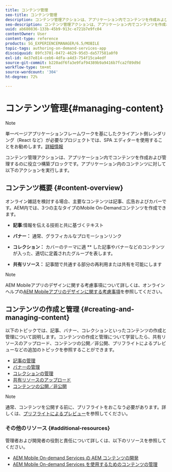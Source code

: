 ```yaml
---
title: コンテンツ管理
seo-title: コンテンツ管理
description: コンテンツ管理アクションは、アプリケーション内でコンテンツを作成および管理するのに役立つ構築ブロックです。このページでは、この機能について詳しく見ていきます。
seo-description: コンテンツ管理アクションは、アプリケーション内でコンテンツを作成および管理するのに役立つ構築ブロックです。このページでは、この機能について詳しく見ていきます。
uuid: ab680836-133b-45b9-913c-e721b7e9fc04
contentOwner: User
content-type: reference
products: SG_EXPERIENCEMANAGER/6.5/MOBILE
topic-tags: authoring-on-demand-services-app
discoiquuid: 89fc3701-0472-4629-95d3-da577581a0f0
exl-id: 4e37e814-ceb6-4dfa-a4d3-754f15ca4edf
source-git-commit: b220adf6fa3e9faf94389b9a9416b7fca2f89d9d
workflow-type: tm+mt
source-wordcount: '304'
ht-degree: 72%

---
```


# コンテンツ管理{#managing-content}

>[!NOTE]
>
>単一ページアプリケーションフレームワークを基にしたクライアント側レンダリング（React など）が必要なプロジェクトでは、SPA エディターを使用することをお勧めします。[詳細情報](/help/sites-developing/spa-overview.md)

コンテンツ管理アクションは、アプリケーション内でコンテンツを作成および管理するのに役立つ構築ブロックです。アプリケーション内のコンテンツに対して以下のアクションを実行します。

## コンテンツ概要  {#content-overview}

オンライン雑誌を検討する場合、主要なコンテンツは記事、広告およびカバーです。AEM内では、3つの主なタイプのMobile On-Demandコンテンツを作成できます。

* **記事**:情報を伝える技術と共に基づくテキスト
* **バナー：** 通常、グラフィカルなプロモーションリンク
* **コレクション：** カバーのテーマに適 ** した記事やバナーなどのコンテンツが入った、適切に定義されたグループを表します。

* **共有リソース：** 記事間で共通する部分の再利用または共有を可能にします

>[!NOTE]
>
>AEM Mobileアプリのデザインに関する考慮事項について詳しくは、オンラインヘルプの[AEM Mobileアプリのデザインに関する考慮事項](https://helpx.adobe.com/jp/digital-publishing-solution/help/design-app.html)を参照してください。

## コンテンツの作成と管理 {#creating-and-managing-content}

以下のトピックでは、記事、バナー、コレクションといったコンテンツの作成と管理について説明します。コンテンツの作成と管理について学習したら、共有リソースのアップロード、コンテンツの公開／非公開、プリフライトによるプレビューなどの追加のトピックを参照することができます。

* [記事の管理](/help/mobile/mobile-on-demand-managing-articles.md)
* [バナーの管理](/help/mobile/mobile-on-demand-managing-banners.md)
* [コレクションの管理](/help/mobile/mobile-on-demand-managing-collections.md)
* [共有リソースのアップロード](/help/mobile/mobile-on-demand-shared-resources.md)
* [コンテンツの公開／非公開](/help/mobile/mobile-on-demand-publishing-unpublishing.md)

>[!NOTE]
>
>通常、コンテンツを公開する前に、プリフライトをおこなう必要があります。詳しくは、[プリフライトによるプレビュー](/help/mobile/aem-mobile-manage-ondemand-services.md)を参照してください。

### その他のリソース {#additional-resources}

管理者および開発者の役割と責任について詳しくは、以下のリソースを参照してください。

* [AEM Mobile On-demand Services の AEM コンテンツの開発](/help/mobile/aem-mobile-on-demand.md)
* [AEM Mobile On-demand Services を使用するためのコンテンツの管理](/help/mobile/aem-mobile.md)
